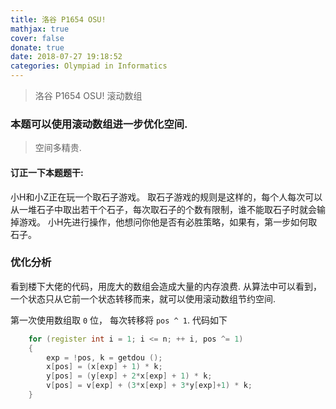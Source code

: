 ```yaml
---
title: 洛谷 P1654 OSU!
mathjax: true
cover: false
donate: true
date: 2018-07-27 19:18:52
categories: Olympiad in Informatics
---
```


> 洛谷 P1654 OSU! 滚动数组

<!--more-->

### 本题可以使用滚动数组进一步优化空间.

>空间多精贵.

#### 订正一下本题题干:

小H和小Z正在玩一个取石子游戏。 取石子游戏的规则是这样的，每个人每次可以从一堆石子中取出若干个石子，每次取石子的个数有限制，谁不能取石子时就会输掉游戏。 小H先进行操作，他想问你他是否有必胜策略，如果有，第一步如何取石子。

### 优化分析

看到楼下大佬的代码，用庞大的数组会造成大量的内存浪费. 从算法中可以看到，一个状态只从它前一个状态转移而来，就可以使用滚动数组节约空间.

第一次使用数组取 `0` 位， 每次转移将 `pos ^ 1`. 代码如下

``` cpp
	for (register int i = 1; i <= n; ++ i, pos ^= 1)
	{
		exp = !pos, k = getdou ();
		x[pos] = (x[exp] + 1) * k;
		y[pos] = (y[exp] + 2*x[exp] + 1) * k;
		v[pos] = v[exp] + (3*x[exp] + 3*y[exp]+1) * k;
	}

```
